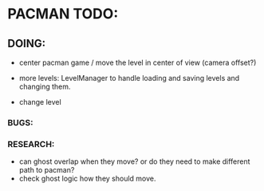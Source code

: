 ﻿# PACMAN TODO:



## DOING:

- center pacman game / move the level in  center of view (camera offset?)

- more levels: LevelManager to handle loading and saving levels and changing them.
- change level



### BUGS:


### RESEARCH:

- can ghost overlap when they move?  or do  they need to make different path to pacman?
- check ghost logic how they should move.